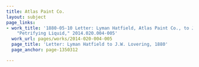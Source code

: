 ```yaml
---
title: Atlas Paint Co.
layout: subject
page_links:
- work_title: '1880-05-10 Letter: Lyman Hatfield, Atlas Paint Co., to J. W. Lovering,
    "Petrifying Liquid," 2014.020.004-005'
  work_url: pages/works/2014-020-004-005
  page_title: 'Letter: Lyman Hatfield to J.W. Lovering, 1880'
  page_anchor: page-1350312

---
```

